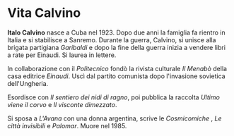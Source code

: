 # Vita Calvino

__Italo Calvino__ nasce a Cuba nel 1923. Dopo due anni la famiglia fa rientro in Italia e si stabilisce a Sanremo. Durante la guerra, Calvino, si unisce alla brigata partigiana _Garibaldi_ e dopo la fine della guerra inizia a vendere libri a rate per Einaudi. Si laurea in lettere.

In collaborazione con il _Politecnico_ fondò la rivista culturale _Il Menabò_  della casa editrice _Einaudi_. Uscì dal partito comunista dopo l'invasione sovietica dell'Ungheria.

Esordisce con _Il sentiero dei nidi di ragno_, poi pubblica la raccolta _Ultimo viene il corvo_ e _Il visconte dimezzato_.

Si sposa a _L'Avana_ con una donna argentina, scrive le _Cosmicomiche_ , _Le città invisibili_ e _Palomar_. Muore nel 1985.
